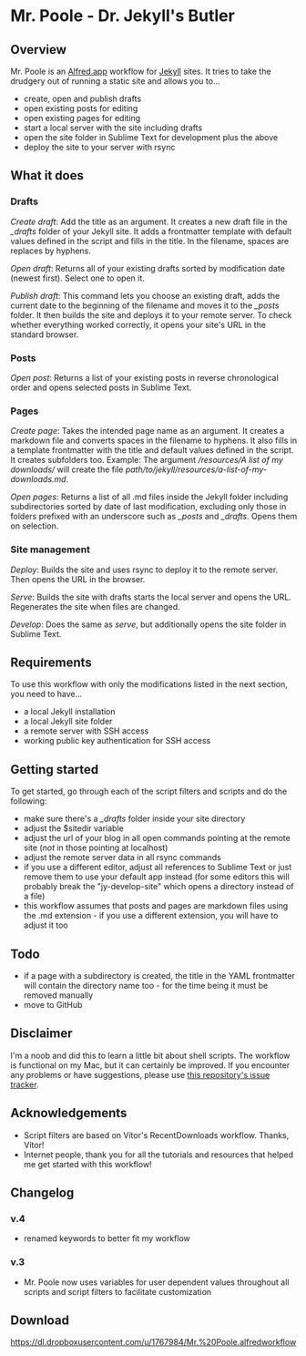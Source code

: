 # Mr. Poole - Dr. Jekyll's Butler

## Overview

Mr. Poole is an [Alfred.app](http://www.alfredapp.com) workflow for [Jekyll](http://jekyllrb.com) sites. It tries to take the drudgery out of running a static site and allows you to...
 
* create, open and publish drafts
* open existing posts for editing
* open existing pages for editing
* start a local server with the site including drafts
* open the site folder in Sublime Text for development plus the above
* deploy the site to your server with rsync

## What it does

### Drafts

*Create draft*: Add the title as an argument. It creates a new draft file in the *_drafts* folder of your Jekyll site. It adds a frontmatter template with default values defined in the script and fills in the title. In the filename, spaces are replaces by hyphens.

*Open draft*: Returns all of your existing drafts sorted by modification date (newest first). Select one to open it.

*Publish draft*: This command lets you choose an existing draft, adds the current date to the beginning of the filename and moves it to the *_posts* folder. It then builds the site and deploys it to your remote server. To check whether everything worked correctly, it opens your site's URL in the standard browser.

### Posts

*Open post*: Returns a list of your existing posts in reverse chronological order and opens selected posts in Sublime Text.

### Pages

*Create page*: Takes the intended page name as an argument. It creates a markdown file and converts spaces in the filename to hyphens. It also fills in a template frontmatter with the title and default values defined in the script. It creates subfolders too. Example: The argument */resources/A list of my downloads/* will create the file *path/to/jekyll/resources/a-list-of-my-downloads.md*.

*Open pages*: Returns a list of all .md files inside the Jekyll folder including subdirectories sorted by date of last modification, excluding only those in folders prefixed with an underscore such as *_posts* and *_drafts*. Opens them on selection.

### Site management

*Deploy*: Builds the site and uses rsync to deploy it to the remote server. Then opens the URL in the browser.

*Serve*: Builds the site with drafts starts the local server and opens the URL. Regenerates the site when files are changed.

*Develop*: Does the same as *serve*, but additionally opens the site folder in Sublime Text.

## Requirements

To use this workflow with only the modifications listed in the next section, you need to have...

* a local Jekyll installation
* a local Jekyll site folder
* a remote server with SSH access
* working public key authentication for SSH access

## Getting started

To get started, go through each of the script filters and scripts and do the following:

* make sure there's a *_drafts* folder inside your site directory
* adjust the $sitedir variable
* adjust the url of your blog in all open commands pointing at the remote site (*not* in those pointing at localhost)
* adjust the remote server data in all rsync commands
* if you use a different editor, adjust all references to Sublime Text or just remove them to use your default app instead (for some editors this will probably break the "jy-develop-site" which opens a directory instead of a file)
* this workflow assumes that posts and pages are markdown files using the .md extension - if you use a different extension, you will have to adjust it too

## Todo

* if a page with a subdirectory is created, the title in the YAML frontmatter will contain the directory name too - for the time being it must be removed manually
* move to GitHub

## Disclaimer

I'm a noob and did this to learn a little bit about shell scripts. The workflow is functional on my Mac, but it can certainly be improved. If you encounter any problems or have suggestions, please use [this repository's issue tracker](https://github.com/frederikvoigt/mrpoole/issues).

## Acknowledgements

* Script filters are based on Vítor's RecentDownloads workflow. Thanks, Vítor!
* Internet people, thank you for all the tutorials and resources that helped me get started with this workflow!

## Changelog

### v.4

* renamed keywords to better fit my workflow

### v.3

* Mr. Poole now uses variables for user dependent values throughout all scripts and script filters to facilitate customization

## Download
https://dl.dropboxusercontent.com/u/1767984/Mr.%20Poole.alfredworkflow
